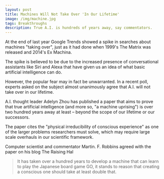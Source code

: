 ```yaml
---
layout: post
title: Machines Will Not Take Over 'In Our Lifetime'
image: /img/machine.jpg
tags: Breakthroughs
description: True A.I. is hundreds of years away, say commentators.
---
```



At the end of last year Google Trends showed a spike in searches about machines "taking over", just as it had done when 1999's The Matrix was released and 2014's Ex Machina.

The spike is believed to be due to the increased presence of conversational assistants like Siri and Alexa that have given us an idea of what basic artificial intelligence can do.

However, the popular fear may in fact be unwarranted. In a recent poll, experts asked on the subject almost unanimously agree that A.I. will not take over in our lifetime.

A.I. thought leader Adelyn Zhou has published a paper that aims to prove that true artificial intelligence (and more so, "a machine uprising") is over two hundred years away at least – beyond the scope of our lifetime or our successors.

The paper cites the "physical irreducibility of conscious experience" as one of the larger problems researchers must solve, which may require large scale overhauls in our scientific framework.

Computer scientist and commentator Martin. F. Robbins agreed with the paper on his blog The Raising Hal

> It has taken over a hundred years to develop a machine that can learn to play the Japanese board game GO, it stands to reason that creating a conscious one should take at least double that.
